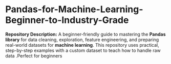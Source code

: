 # Pandas-for-Machine-Learning-Beginner-to-Industry-Grade
**Repository Description:**  A beginner-friendly guide to mastering the **Pandas library** for data cleaning, exploration, feature engineering, and preparing real-world datasets for **machine learning**. This repository uses practical, step-by-step examples with a custom dataset to teach how to handle raw data .Perfect for beginners 
